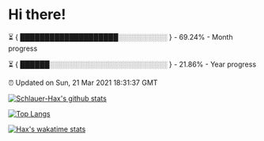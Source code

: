 # Hi there!

⏳ { ████████████████████░░░░░░░░░░ } - 69.24% - Month progress

⏳ { ██████░░░░░░░░░░░░░░░░░░░░░░░░ } - 21.86% - Year progress

⏰ Updated on Sun, 21 Mar 2021 18:31:37 GMT


[![Schlauer-Hax's github stats](https://github-readme-stats.vercel.app/api?username=Schlauer-Hax&show_icons=true&theme=dark&count_private=true)](https://github.com/Schlauer-Hax)


[![Top Langs](https://github-readme-stats.vercel.app/api/top-langs/?username=Schlauer-Hax&layout=compact&theme=dark)](https://github.com/Schlauer-Hax?tab=repositories)


[![Hax's wakatime stats](https://github-readme-stats.vercel.app/api/wakatime?username=Hax&theme=dark)](https://wakatime.com/@Hax)

